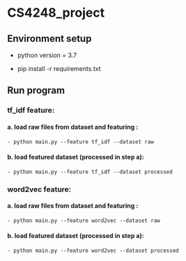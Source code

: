 # CS4248_project

## Environment setup

- python version = 3.7

- pip install -r requirements.txt

## Run program
### tf_idf feature: 
#### a. load raw files from dataset and featuring : 
	- python main.py --feature tf_idf --dataset raw
#### b. load featured dataset (processed in step a):
	- python main.py --feature tf_idf --dataset processed

### word2vec feature: 
#### a. load raw files from dataset and featuring :
	- python main.py --feature word2vec --dataset raw
#### b. load featured dataset (processed in step a):
	- python main.py --feature word2vec --dataset processed

